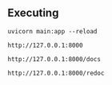 ## Executing

```uvicorn main:app --reload```


```http://127.0.0.1:8000```


```http://127.0.0.1:8000/docs```


```http://127.0.0.1:8000/redoc```
